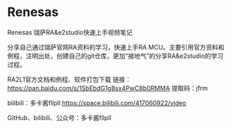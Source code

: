 # Renesas
Renesas
瑞萨RA&e2studio快速上手视频笔记 

分享自己通过瑞萨官网RA资料的学习，快速上手RA MCU。主要引用官方资料和例程，注明出处，创建自己的git仓库，更加“接地气”的分享RA&e2studio的学习过程。

RA2L1官方文档和例程、软件打包下载
链接：https://pan.baidu.com/s/1SbEbdG1g8sx4PwC8b0RMMA 
提取码：jfrm

bilibili：多卡酱fllpll
https://space.bilibili.com/417060922/video

GitHub、bilibili、公众号：多卡酱fllpll
